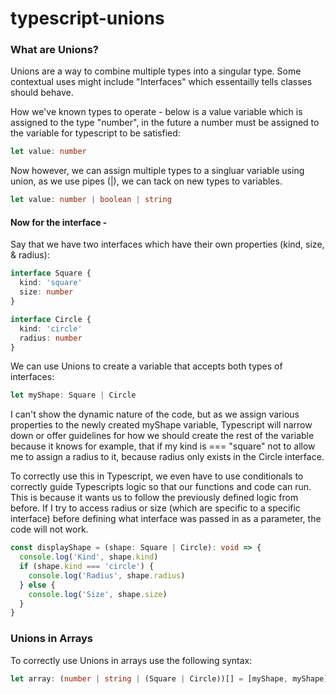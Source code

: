 # typescript-unions

### What are Unions?

Unions are a way to combine multiple types into a singular type. Some contextual uses might include "Interfaces" which essentailly tells classes should behave.

How we've known types to operate - below is a value variable which is assigned to the type "number", in the future a number must be assigned to the variable for typescript to be satisfied:

```typescript
let value: number
```

Now however, we can assign multiple types to a singluar variable using union, as we use pipes (|), we can tack on new types to variables.

```typescript
let value: number | boolean | string
```

#### Now for the interface -

Say that we have two interfaces which have their own properties (kind, size, & radius):

```typescript
interface Square {
  kind: 'square'
  size: number
}

interface Circle {
  kind: 'circle'
  radius: number
}
```

We can use Unions to create a variable that accepts both types of interfaces:

```typescript
let myShape: Square | Circle
```

I can't show the dynamic nature of the code, but as we assign various properties to the newly created myShape variable, Typescript will narrow down or offer guidelines for how we should create the rest of the variable because it knows for example, that if my kind is === "square" not to allow me to assign a radius to it, because radius only exists in the Circle interface.

To correctly use this in Typescript, we even have to use conditionals to correctly guide Typescripts logic so that our functions and code can run. This is because it wants us to follow the previously defined logic from before. If I try to access radius or size (which are specific to a specific interface) before defining what interface was passed in as a parameter, the code will not work.

```typescript
const displayShape = (shape: Square | Circle): void => {
  console.log('Kind', shape.kind)
  if (shape.kind === 'circle') {
    console.log('Radius', shape.radius)
  } else {
    console.log('Size', shape.size)
  }
}
```

### Unions in Arrays

To correctly use Unions in arrays use the following syntax:

```typescript
let array: (number | string | (Square | Circle))[] = [myShape, myShape]
```
